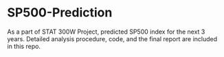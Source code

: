 # SP500-Prediction

As a part of STAT 300W Project, predicted SP500 index for the next 3 years.
Detailed analysis procedure, code, and the final report are included in this repo.
